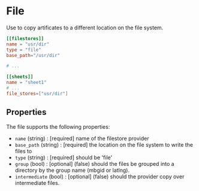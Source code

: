 # File

Use to copy artificates to a different location on the file system.

```toml
[[filestores]]
name = "usr/dir"
type = "file"
base_path="/usr/dir"

# ...

[[sheets]]
name = "sheet1"
# ...
file_stores=["usr/dir"]
```

## Properties

The file supports the following properties:

* `name` (string) : [required] name of the filestore provider
* `base_path` (string) : [required] the location on the file system to write the files to
* `type` (string) : [required] should be 'file'
* `group` (bool) : [optional] (false) should the files be grouped into a directory by the group name (mbgid or latlng).
* `intermediate` (bool) : [optional] (false) should the provider copy over intermediate files.